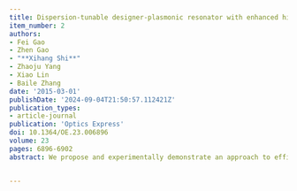 ```yaml
---
title: Dispersion-tunable designer-plasmonic resonator with enhanced high-order resonances
item_number: 2
authors:
- Fei Gao
- Zhen Gao
- "**Xihang Shi**"
- Zhaoju Yang
- Xiao Lin
- Baile Zhang
date: '2015-03-01'
publishDate: '2024-09-04T21:50:57.112421Z'
publication_types:
- article-journal
publication: 'Optics Express'
doi: 10.1364/OE.23.006896
volume: 23
pages: 6896-6902
abstract: We propose and experimentally demonstrate an approach to efficiently tune the dispersion of a designer-plasmonic resonator, or a plasmonic ‘meta-atom’, by incorporating an extra ground plane underneath. We demonstrate that this ground plane is able to enhance resonances, and the enhancing effect can render those higher-order azimuthal modes, being absent in previously reported designer-plasmonic resonators, experimentally observable. After incorporating the ground plane, all resonance modes are red shifted with their Q factors enhanced. By increasing the separation from the planar resonator to the underneath ground plane, all enhanced modes are blue shifted with Q factors decreased slightly, whose trend is opposite to increasing the thickness of a dielectric substrate of a common meta-atom without a ground. These results may find potential applications in tunable designer-plasmonic sensors and plasmonic metamaterial designs.


---
```


